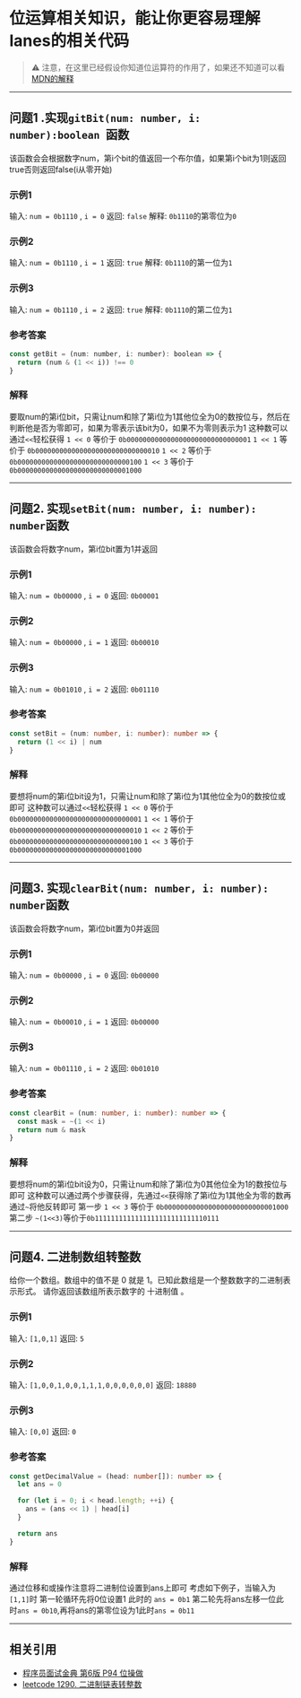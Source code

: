 # 位运算相关知识，能让你更容易理解lanes的相关代码

> :warning: 注意，在这里已经假设你知道位运算符的作用了，如果还不知道可以看[MDN的解释](https://developer.mozilla.org/zh-CN/docs/Web/JavaScript/Guide/Expressions_and_Operators#%E4%BD%8D%E8%BF%90%E7%AE%97%E7%AC%A6)

___
## 问题1 .实现`gitBit(num: number, i: number):boolean `函数
该函数会会根据数字num，第i个bit的值返回一个布尔值，如果第i个bit为1则返回true否则返回false(i从零开始)

### 示例1
输入: `num = 0b1110` , `i = 0`
返回: `false`
解释: `0b1110`的第零位为`0`

### 示例2
输入: `num = 0b1110` , `i = 1`
返回: `true`
解释: `0b1110`的第一位为`1`

### 示例3
输入: `num = 0b1110` , `i = 2`
返回: `true`
解释: `0b1110`的第二位为`1`

### 参考答案

```js
const getBit = (num: number, i: number): boolean => {
  return (num & (1 << i)) !== 0
}
```
### 解释
要取num的第i位bit，只需让num和除了第i位为1其他位全为0的数按位与，然后在判断他是否为零即可，如果为零表示该bit为0，如果不为零则表示为1
这种数可以通过`<<`轻松获得
 `1 << 0` 等价于 `0b0000000000000000000000000000001`
 `1 << 1` 等价于 `0b0000000000000000000000000000010`
 `1 << 2` 等价于 `0b0000000000000000000000000000100`
 `1 << 3` 等价于 `0b0000000000000000000000000001000`
___

## 问题2. 实现`setBit(num: number, i: number): number`函数
该函数会将数字num，第i位bit置为1并返回

### 示例1
输入: `num = 0b00000` , `i = 0`
返回: `0b00001`

### 示例2
输入: `num = 0b00000` , `i = 1`
返回: `0b00010`

### 示例3
输入: `num = 0b01010` , `i = 2`
返回: `0b01110`

### 参考答案

```ts
const setBit = (num: number, i: number): number => {
  return (1 << i) | num
}
```
### 解释
要想将num的第i位bit设为1，只需让num和除了第i位为1其他位全为0的数按位或即可
这种数可以通过`<<`轻松获得
 `1 << 0` 等价于 `0b0000000000000000000000000000001`
 `1 << 1` 等价于 `0b0000000000000000000000000000010`
 `1 << 2` 等价于 `0b0000000000000000000000000000100`
 `1 << 3` 等价于 `0b0000000000000000000000000001000`
___

## 问题3. 实现`clearBit(num: number, i: number): number`函数
该函数会将数字num，第i位bit置为0并返回

### 示例1
输入: `num = 0b00000` , `i = 0`
返回: `0b00000`

### 示例2
输入: `num = 0b00010` , `i = 1`
返回: `0b00000`

### 示例3
输入: `num = 0b01110` , `i = 2`
返回: `0b01010`

### 参考答案

```ts
const clearBit = (num: number, i: number): number => {
  const mask = ~(1 << i)
  return num & mask
}
```
### 解释
要想将num的第i位bit设为0，只需让num和除了第i位为0其他位全为1的数按位与即可
这种数可以通过两个步骤获得，先通过`<<`获得除了第i位为1其他全为零的数再通过`~`将他反转即可
第一步
`1 << 3` 等价于 `0b0000000000000000000000000001000`
 第二步
 `~(1<<3)`等价于`0b1111111111111111111111111110111`
___

## 问题4. 二进制数组转整数
给你一个数组。数组中的值不是 0 就是 1。已知此数组是一个整数数字的二进制表示形式。
请你返回该数组所表示数字的 十进制值 。

### 示例1
输入: `[1,0,1]`
返回: `5`

### 示例2
输入: `[1,0,0,1,0,0,1,1,1,0,0,0,0,0,0]`
返回: `18880`

### 示例3
输入: `[0,0]`
返回: `0`

### 参考答案

```ts
const getDecimalValue = (head: number[]): number => {
  let ans = 0

  for (let i = 0; i < head.length; ++i) {
    ans = (ans << 1) | head[i]
  }

  return ans
}
```
### 解释
通过位移和或操作注意将二进制位设置到ans上即可
考虑如下例子，当输入为`[1,1]`时
第一轮循环先将0位设置1 此时的 `ans = 0b1`
第二轮先将ans左移一位此时`ans = 0b10`,再将ans的第零位设为1此时`ans = 0b11`
___

## 相关引用
- [程序员面试金典 第6版 P94 位操做](http://product.dangdang.com/27941258.html)
- [leetcode 1290. 二进制链表转整数](https://leetcode-cn.com/problems/convert-binary-number-in-a-linked-list-to-integer/)